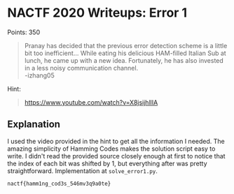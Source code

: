 # NACTF 2020 Writeups: Error 1
Points: 350

> Pranay has decided that the previous error detection scheme is a little bit too inefficient... While eating his delicious HAM-filled Italian Sub at lunch, he came up with a new idea. Fortunately, he has also invested in a less noisy communication channel.<br>
> -izhang05

Hint:
> https://www.youtube.com/watch?v=X8jsijhllIA

## Explanation
I used the video provided in the hint to get all the information I needed.
The amazing simplicity of Hamming Codes makes the solution script easy to write.
I didn't read the provided source closely enough at first to notice that the index of each bit was shifted by 1, but everything after was pretty straightforward.
Implementation at `solve_error1.py`.

`nactf{hamm1ng_cod3s_546mv3q9a0te}`